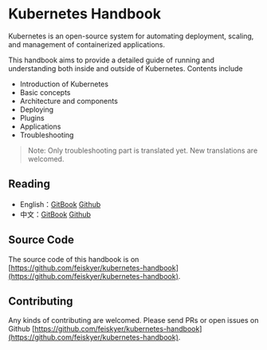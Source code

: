 # Kubernetes Handbook

Kubernetes is an open-source system for automating deployment, scaling, and management of containerized applications.

This handbook aims to provide a detailed guide of running and understanding both inside and outside of Kubernetes. Contents include

- Introduction of Kubernetes
- Basic concepts
- Architecture and components
- Deploying
- Plugins
- Applications
- Troubleshooting

> Note: Only troubleshooting part is translated yet. New translations are welcomed.

## Reading

- English：[GitBook](https://kubernetes.feisky.xyz/en/) [Github](https://github.com/feiskyer/kubernetes-handbook/blob/master/en/SUMMARY.md)
- 中文：[GitBook](https://kubernetes.feisky.xyz/zh/) [Github](https://github.com/feiskyer/kubernetes-handbook/blob/master/zh/SUMMARY.md)

## Source Code

The source code of this handbook is on [https://github.com/feiskyer/kubernetes-handbook](https://github.com/feiskyer/kubernetes-handbook).

## Contributing

Any kinds of contributing are welcomed. Please send PRs or open issues on Github [https://github.com/feiskyer/kubernetes-handbook](https://github.com/feiskyer/kubernetes-handbook).
